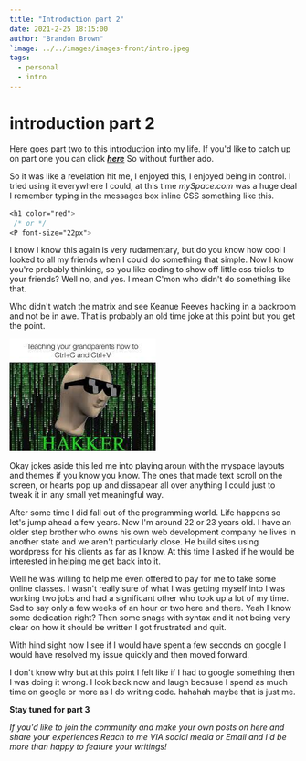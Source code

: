 ```yaml
---
title: "Introduction part 2"
date: 2021-2-25 18:15:00
author: "Brandon Brown"
`image: ../../images/images-front/intro.jpeg
tags:
  - personal
  - intro
---
```


# introduction part 2


Here goes part two to this introduction into my life. 
If you'd like to catch up on part one you can click [***here***](https://jrdevsblog.com/Introduction) So without further ado.  


So it was like a revelation hit me, I enjoyed this, I enjoyed being in control. I tried using it everywhere I could, at this time *mySpace.com* was a huge deal I remember typing in the messages box inline CSS something like this. 

```css
<h1 color="red">
 /* or */
<P font-size="22px">
```

I know I know this again is very rudamentary, but do you know how cool I looked to all my friends when I could do something that simple. Now I know you're probably thinking, so you like coding to show off little css tricks to your friends? Well no, and yes. I mean C'mon who didn't do something like that.  

Who didn't watch the matrix and see Keanue Reeves hacking in a backroom and not be in awe. That is probably an old time joke at this point but you get the point.  

![image of a hacker wear glasses](../../images/images-md/hakker.jpeg)

Okay jokes aside this led me into playing aroun with the myspace layouts and themes if you know you know. The ones that made text scroll on the screen, or hearts pop up and dissapear all over anything I could just to tweak it in any small yet meaningful way.  

After some time I did fall out of the programming world. Life happens so let's jump ahead a few years. Now I'm around 22 or 23 years old. I have an older step brother who owns his own web development company he lives in another state and we aren't particularly close. He build sites using wordpress for his clients as far as I know. At this time I asked if he would be interested in helping me get back into it.

Well he was willing to help me even offered to pay for me to take some online classes. I wasn't really sure of what I was getting myself into I was working two jobs and had a significant other who took up a lot of my time. Sad to say only a few weeks of an hour or two here and there. Yeah I know some dedication right? Then some snags with syntax and it not being very clear on how it should be written I got frustrated and quit.  

With hind sight now I see if I would have spent a few seconds on google I would have resolved my issue quickly and then moved forward.

I don't know why but at this point I felt like if I had to google something then I was doing it wrong. I look back now and laugh because I spend as much time on google or more as I do writing code. hahahah maybe that is just me.

**Stay tuned for part 3**

*If you'd like to join the community and make your own posts on here and share your experiences Reach to me VIA social media or Email and I'd be more than happy to feature your writings!*













